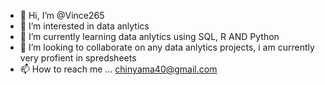 - 👋 Hi, I’m @Vince265
- 👀 I’m interested in data anlytics 
- 🌱 I’m currently learning data anlytics using SQL, R AND Python
- 💞️ I’m looking to collaborate on any data anlytics projects, i am currently very profient in spredsheets
- 📫 How to reach me ... chinyama40@gmail.com

<!---
Vince265/Vince265 is a ✨ special ✨ repository because its `README.md` (this file) appears on your GitHub profile.
You can click the Preview link to take a look at your changes.
--->
